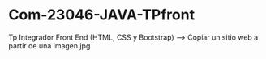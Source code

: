 # Com-23046-JAVA-TPfront
Tp Integrador Front End (HTML, CSS y Bootstrap) --> Copiar un sitio web a partir de una imagen jpg
